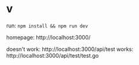 # v

run: `npm install && npm run dev`

homepage: http://localhost:3000/

doesn't work: http://localhost:3000/api/test
works: http://localhost:3000/api/test/test.go
